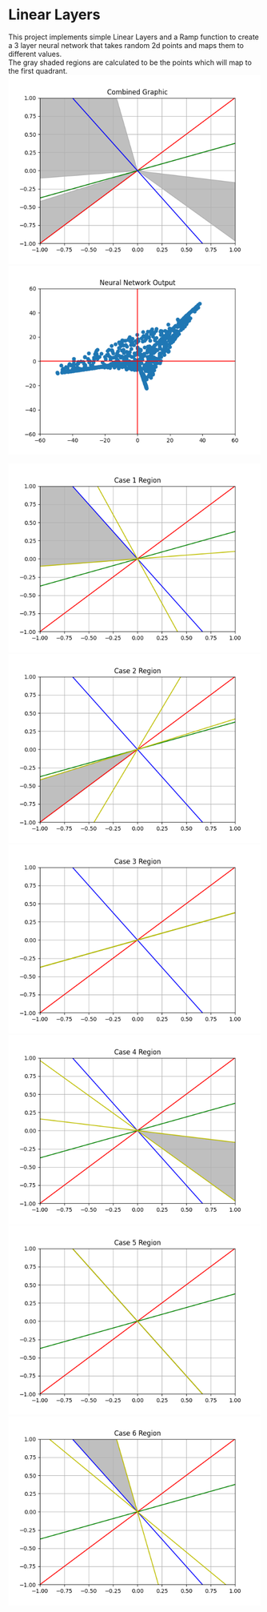 # Linear Layers
This project implements simple Linear Layers and a Ramp function to create <br />
a 3 layer neural network that takes random 2d points and maps them to different values. <br />
The gray shaded regions are calculated to be the points which will map to the first quadrant.
![combined](images/combined_graphic.png?raw=true "Title")
![combined](images/scatter_plot.png?raw=true "Title")

![figure 1](images/case_1_region.png?raw=true "Title")
![figure 2](images/case_2_region.png?raw=true "Title")
![figure 3](images/case_3_region.png?raw=true "Title")
![figure 4](images/case_4_region.png?raw=true "Title")
![figure 5](images/case_5_region.png?raw=true "Title")
![figure 6](images/case_6_region.png?raw=true "Title")


